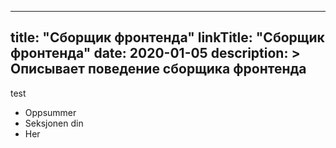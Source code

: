 
---
title: "Сборщик фронтенда"
linkTitle: "Сборщик фронтенда"
date: 2020-01-05
description: >
  Описывает поведение сборщика фронтенда
---

test

* Oppsummer
* Seksjonen din
* Her


